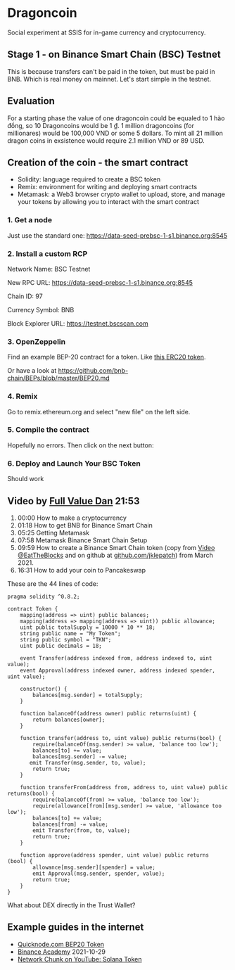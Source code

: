# Dragoncoin

Social experiment at SSIS for in-game currency and cryptocurrency.

## Stage 1 - on Binance Smart Chain (BSC) Testnet

This is because transfers can't be paid in the token, but must be paid in BNB. Which is real money on mainnet. Let's start simple in the testnet.

## Evaluation

For a starting phase the value of one dragoncoin could be equaled to 1 hào đồng, so 10 Dragoncoins would be 1 ₫. 1 million dragoncoins (for millionares) would be 100,000 VND or some 5 dollars. To mint all 21 million dragon coins in exsistence would require 2.1 million VND or 89 USD.

## Creation of the coin - the smart contract

- Solidity: language required to create a BSC token 
- Remix: environment for writing and deploying smart contracts
- Metamask: a Web3 browser crypto wallet to upload, store, and manage your tokens by allowing you to interact with the smart contract

### 1. Get a node

Just use the standard one: https://data-seed-prebsc-1-s1.binance.org:8545

### 2. Install a custom RCP

Network Name: BSC Testnet

New RPC URL: https://data-seed-prebsc-1-s1.binance.org:8545

Chain ID: 97

Currency Symbol: BNB

Block Explorer URL: https://testnet.bscscan.com

### 3. OpenZeppelin

Find an example BEP-20 contract for a token. Like [this ERC20 token](https://docs.openzeppelin.com/contracts/2.x/api/token/erc20).

Or have a look at https://github.com/bnb-chain/BEPs/blob/master/BEP20.md

### 4. Remix

Go to remix.ethereum.org and select "new file" on the left side.

### 5. Compile the contract

Hopefully no errors. Then click on the next button:

### 6. Deploy and Launch Your BSC Token

Should work

## Video by [Full Value Dan](https://youtu.be/Q_wK6N9GtS8) 21:53

1. 00:00 How to make a cryptocurrency
2. 01:18 How to get BNB for Binance Smart Chain
3. 05:25 Getting Metamask
4. 07:58 Metamask Binance Smart Chain Setup
5. 09:59 How to create a Binance Smart Chain token (copy from [Video @EatTheBlocks](https://youtu.be/Q_wK6N9GtS8) and on github at [github.com/jklepatch](https://github.com/jklepatch/eattheblocks/blob/master/screencast/308-create-bep20-token-bsc/Token.sol)) from March 2021.
6. 16:31 How to add your coin to Pancakeswap

These are the 44 lines of code:

``` sol
pragma solidity ^0.8.2;

contract Token {
    mapping(address => uint) public balances;
    mapping(address => mapping(address => uint)) public allowance;
    uint public totalSupply = 10000 * 10 ** 18;
    string public name = "My Token";
    string public symbol = "TKN";
    uint public decimals = 18;
    
    event Transfer(address indexed from, address indexed to, uint value);
    event Approval(address indexed owner, address indexed spender, uint value);
    
    constructor() {
        balances[msg.sender] = totalSupply;
    }
    
    function balanceOf(address owner) public returns(uint) {
        return balances[owner];
    }
    
    function transfer(address to, uint value) public returns(bool) {
        require(balanceOf(msg.sender) >= value, 'balance too low');
        balances[to] += value;
        balances[msg.sender] -= value;
       emit Transfer(msg.sender, to, value);
        return true;
    }
    
    function transferFrom(address from, address to, uint value) public returns(bool) {
        require(balanceOf(from) >= value, 'balance too low');
        require(allowance[from][msg.sender] >= value, 'allowance too low');
        balances[to] += value;
        balances[from] -= value;
        emit Transfer(from, to, value);
        return true;   
    }
    
    function approve(address spender, uint value) public returns (bool) {
        allowance[msg.sender][spender] = value;
        emit Approval(msg.sender, spender, value);
        return true;   
    }
}
```

What about DEX directly in the Trust Wallet?

## Example guides in the internet

- [Quicknode.com BEP20 Token](https://www.quicknode.com/guides/solidity/how-to-create-a-bep20-token)
- [Binance Academy](https://academy.binance.com/en/articles/how-to-create-your-own-cryptocurrency) 2021-10-29
- [Network Chunk on YouTube: Solana Token](https://youtu.be/befUVytFC80)
